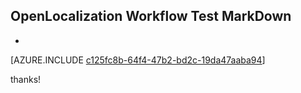 ## OpenLocalization Workflow Test MarkDown
* 

[AZURE.INCLUDE [c125fc8b-64f4-47b2-bd2c-19da47aaba94](calleeMd1.md)]

 
thanks!